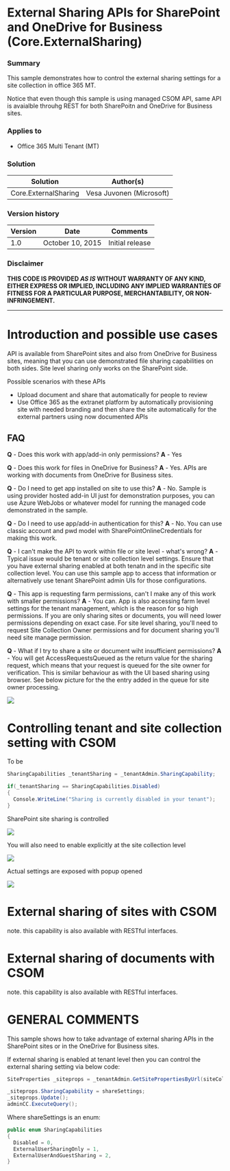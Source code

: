 # External Sharing APIs for SharePoint and OneDrive for Business (Core.ExternalSharing) #

### Summary ###
This sample demonstrates how to control the external sharing settings for a site collection in office 365 MT.

Notice that even though this sample is using managed CSOM API, same API is avaialble throuhg REST for both SharePoitn and OneDrive for Business sites.

### Applies to ###
-  Office 365 Multi Tenant (MT)

### Solution ###
Solution | Author(s)
---------|----------
Core.ExternalSharing | Vesa Juvonen (Microsoft)

### Version history ###
Version  | Date | Comments
---------| -----| --------
1.0  | October 10, 2015 | Initial release

### Disclaimer ###
**THIS CODE IS PROVIDED *AS IS* WITHOUT WARRANTY OF ANY KIND, EITHER EXPRESS OR IMPLIED, INCLUDING ANY IMPLIED WARRANTIES OF FITNESS FOR A PARTICULAR PURPOSE, MERCHANTABILITY, OR NON-INFRINGEMENT.**


----------

# Introduction and possible use cases #
API is available from SharePoint sites and also from OneDrive for Business sites, meaning that you can use demonstrated file sharing capabilities on both sides. Site level sharing only works on the SharePoint side.

Possible scenarios with these APIs

* Upload document and share that automatically for people to review
* Use Office 365 as the extranet platform by automatically provisioning site with needed branding and then share the site automatically for the external partners using now documented APIs


## FAQ ##
**Q** - Does this work with app/add-in only permissions?
**A** - Yes

**Q** - Does this work for files in OneDrive for Business?
**A** - Yes. APIs are working with documents from OneDrive for Business sites.

**Q** - Do I need to get app installed on site to use this?
**A** - No. Sample is using provider hosted add-in UI just for demonstration purposes, you can use Azure WebJobs or whatever model for running the managed code demonstrated in the sample.  

**Q** - Do I need to use app/add-in authentication for this?
**A** - No. You can use classic account and pwd model with SharePointOnlineCredentials for making this work.

**Q** - I can't make the API to work within file or site level - what's wrong?
**A** - Typical issue would be tenant or site collection level settings. Ensure that you have external sharing enabled at both tenatn and in the specific site collection level. You can use this sample app to access that information or alternatively use tenant SharePoint admin UIs for those configurations.

**Q** - This app is requesting farm permissions, can't I make any of this work with smaller permissions?
**A** - You can. App is also accessing farm level settings for the tenant management, which is the reason for so high permissions. If you are only sharing sites or documents, you will need lower permissions depending on exact case. For site level sharing, you'll need to request Site Collection Owner permissions and for document sharing you'll need site manage permission. 

**Q** - What if I try to share a site or document wiht insufficient permissions?
**A** - You will get AccessRequestsQueued as the return value for the sharing request, which means that your request is queued for the site owner for verification. This is similar behaviour as with the UI based sharing using browser. See below picture for the the entry added in the queue for site owner processing.

![](http://i.imgur.com/BQu8o48.png)


# Controlling tenant and site collection setting with CSOM
To be

```C#
SharingCapabilities _tenantSharing = _tenantAdmin.SharingCapability;

if(_tenantSharing == SharingCapabilities.Disabled)
{
  Console.WriteLine("Sharing is currently disabled in your tenant");
}

```
SharePoint site sharing is controlled 

![](http://i.imgur.com/uTpFunu.png)

You will also need to enable explicitly at the site collection level

![](http://i.imgur.com/OSsfyus.png)

Actual settings are exposed with popup opened

![](http://i.imgur.com/UyAf6lI.png)


# External sharing of sites with CSOM

note. this capability is also available with RESTful interfaces.


# External sharing of documents with CSOM


note. this capability is also available with RESTful interfaces.

# GENERAL COMMENTS #
This sample shows how to take advantage of external sharing APIs in the SharePoint sites or in the OneDrive for Business sites. 




If external sharing is enabled at tenant level then you can control the external sharing setting via below code:


```C#
SiteProperties _siteprops = _tenantAdmin.GetSitePropertiesByUrl(siteCollectionURl, true);

_siteprops.SharingCapability = shareSettings;
_siteprops.Update();
adminCC.ExecuteQuery();


```

Where shareSettings is an enum:
```C#
public enum SharingCapabilities
{
  Disabled = 0,
  ExternalUserSharingOnly = 1,
  ExternalUserAndGuestSharing = 2,
}
```
